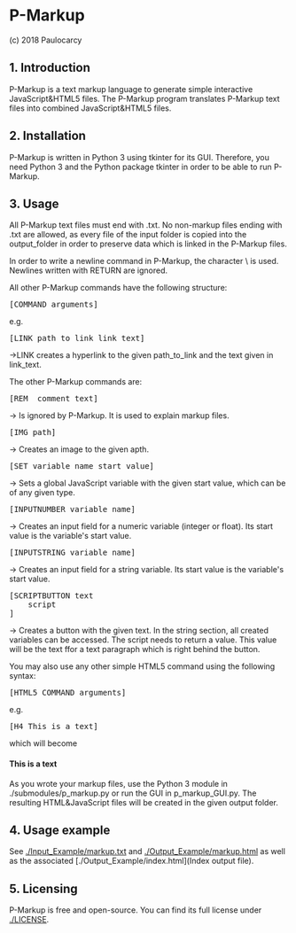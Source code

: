 # P-Markup
(c) 2018 Paulocarcy

## 1. Introduction
P-Markup is a text markup language to generate simple interactive JavaScript&HTML5 files. The P-Markup
program translates P-Markup text files into combined JavaScript&HTML5 files.

## 2. Installation
P-Markup is written in Python 3 using tkinter for its GUI. Therefore, you need Python 3 and the 
Python package tkinter in order to be able to run P-Markup.

## 3. Usage
All P-Markup text files must end with .txt. No non-markup files ending with .txt are allowed, as
every file of the input folder is copied into the output_folder in order to preserve data which is
linked in the P-Markup files.

In order to write a newline command in P-Markup, the character \ is used. Newlines written with RETURN
are ignored.

All other P-Markup commands have the following structure:
<pre>[COMMAND arguments]</pre>
e.g.
<pre>[LINK path_to_link link_text]</pre>
->LINK creates a hyperlink to the given path_to_link and the text given in link_text.

The other P-Markup commands are:
<pre>[REM  comment text]</pre>
-> Is ignored by P-Markup. It is used to explain markup files.
<pre>[IMG path]</pre>
-> Creates an image to the given apth.
<pre>[SET variable_name start_value]</pre>
-> Sets a global JavaScript variable with the given start value, which can be of any given type.
<pre>[INPUTNUMBER variable_name]</pre>
-> Creates an input field for a numeric variable (integer or float). Its start value is the            variable's start value.
<pre>[INPUTSTRING variable_name]</pre>
-> Creates an input field for a string variable. Its start value is the variable's start value.
<pre>[SCRIPTBUTTON text
    script
]</pre>
-> Creates a button with the given text. In the string section, all created variables can be accessed. The script needs      to return a value. This value will be the text ffor a text paragraph which is right behind the button.

You may also use any other simple HTML5 command using the following syntax:
<pre>[HTML5_COMMAND arguments]</pre>
e.g.
<pre>[H4 This is a text]</pre>
which will become
<h4>This is a text</h4>

As you wrote your markup files, use the Python 3 module in ./submodules/p_markup.py or run the GUI in
p_markup_GUI.py. The resulting HTML&JavaScript files will be created in the given output folder.

## 4. Usage example
See [./Input_Example/markup.txt](./Input_Example/markup.txt) and
[./Output_Example/markup.html](./Output_Example/markup.html) as well as
the associated [./Output_Example/index.html](Index output file).

## 5. Licensing
P-Markup is free and open-source. You can find its full license under [./LICENSE](./LICENSE). 